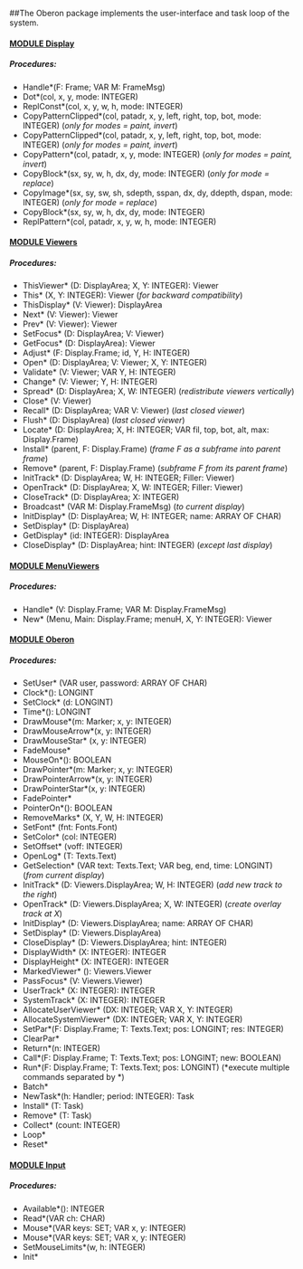 ##The Oberon package implements the user-interface and task loop of the system.


#### [MODULE Display](https://github.com/io-core/Oberon/blob/main/Display.Mod)
##### Procedures:
* Handle*(F: Frame; VAR M: FrameMsg)
* Dot*(col, x, y, mode: INTEGER)
* ReplConst*(col, x, y, w, h, mode: INTEGER)
* CopyPatternClipped*(col, patadr, x, y, left, right, top, bot, mode: INTEGER)  (*only for modes = paint, invert*)
* CopyPatternClipped*(col, patadr, x, y, left, right, top, bot, mode: INTEGER)  (*only for modes = paint, invert*)
* CopyPattern*(col, patadr, x, y, mode: INTEGER)  (*only for modes = paint, invert*)
* CopyBlock*(sx, sy, w, h, dx, dy, mode: INTEGER) (*only for mode = replace*)
* CopyImage*(sx, sy, sw, sh, sdepth, sspan, dx, dy, ddepth, dspan, mode: INTEGER) (*only for mode = replace*)
* CopyBlock*(sx, sy, w, h, dx, dy, mode: INTEGER)
* ReplPattern*(col, patadr, x, y, w, h, mode: INTEGER)

#### [MODULE Viewers](https://github.com/io-core/Oberon/blob/main/Viewers.Mod)
##### Procedures:
* ThisViewer* (D: DisplayArea; X, Y: INTEGER): Viewer
* This* (X, Y: INTEGER): Viewer  (*for backward compatibility*)
* ThisDisplay* (V: Viewer): DisplayArea
* Next* (V: Viewer): Viewer
* Prev* (V: Viewer): Viewer
* SetFocus* (D: DisplayArea; V: Viewer)
* GetFocus* (D: DisplayArea): Viewer
* Adjust* (F: Display.Frame; id, Y, H: INTEGER)
* Open* (D: DisplayArea; V: Viewer; X, Y: INTEGER)
* Validate* (V: Viewer; VAR Y, H: INTEGER)
* Change* (V: Viewer; Y, H: INTEGER)
* Spread* (D: DisplayArea; X, W: INTEGER) (*redistribute viewers vertically*)
* Close* (V: Viewer)
* Recall* (D: DisplayArea; VAR V: Viewer) (*last closed viewer*)
* Flush* (D: DisplayArea) (*last closed viewer*)
* Locate* (D: DisplayArea; X, H: INTEGER; VAR fil, top, bot, alt, max: Display.Frame)
* Install* (parent, F: Display.Frame) (*frame F as a subframe into parent frame*)
* Remove* (parent, F: Display.Frame) (*subframe F from its parent frame*)
* InitTrack* (D: DisplayArea; W, H: INTEGER; Filler: Viewer)
* OpenTrack* (D: DisplayArea; X, W: INTEGER; Filler: Viewer)
* CloseTrack* (D: DisplayArea; X: INTEGER)
* Broadcast* (VAR M: Display.FrameMsg) (*to current display*)
* InitDisplay* (D: DisplayArea; W, H: INTEGER; name: ARRAY OF CHAR)
* SetDisplay* (D: DisplayArea)
* GetDisplay* (id: INTEGER): DisplayArea
* CloseDisplay* (D: DisplayArea; hint: INTEGER) (*except last display*)

#### [MODULE MenuViewers](https://github.com/io-core/Oberon/blob/main/MenuViewers.Mod)
##### Procedures:
* Handle* (V: Display.Frame; VAR M: Display.FrameMsg)
* New* (Menu, Main: Display.Frame; menuH, X, Y: INTEGER): Viewer

#### [MODULE Oberon](https://github.com/io-core/Oberon/blob/main/Oberon.Mod)
##### Procedures:
* SetUser* (VAR user, password: ARRAY OF CHAR)
* Clock*(): LONGINT
* SetClock* (d: LONGINT)
* Time*(): LONGINT
* DrawMouse*(m: Marker; x, y: INTEGER)
* DrawMouseArrow*(x, y: INTEGER)
* DrawMouseStar* (x, y: INTEGER)
* FadeMouse*
* MouseOn*(): BOOLEAN
* DrawPointer*(m: Marker; x, y: INTEGER)
* DrawPointerArrow*(x, y: INTEGER)
* DrawPointerStar*(x, y: INTEGER)
* FadePointer*
* PointerOn*(): BOOLEAN
* RemoveMarks* (X, Y, W, H: INTEGER)
* SetFont* (fnt: Fonts.Font)
* SetColor* (col: INTEGER)
* SetOffset* (voff: INTEGER)
* OpenLog* (T: Texts.Text)
* GetSelection* (VAR text: Texts.Text; VAR beg, end, time: LONGINT) (*from current display*)
* InitTrack* (D: Viewers.DisplayArea; W, H: INTEGER) (*add new track to the right*)
* OpenTrack* (D: Viewers.DisplayArea; X, W: INTEGER) (*create overlay track at X*)
* InitDisplay* (D: Viewers.DisplayArea; name: ARRAY OF CHAR)
* SetDisplay* (D: Viewers.DisplayArea)
* CloseDisplay* (D: Viewers.DisplayArea; hint: INTEGER)
* DisplayWidth* (X: INTEGER): INTEGER
* DisplayHeight* (X: INTEGER): INTEGER
* MarkedViewer* (): Viewers.Viewer
* PassFocus* (V: Viewers.Viewer)
* UserTrack* (X: INTEGER): INTEGER
* SystemTrack* (X: INTEGER): INTEGER
* AllocateUserViewer* (DX: INTEGER; VAR X, Y: INTEGER)
* AllocateSystemViewer* (DX: INTEGER; VAR X, Y: INTEGER)
* SetPar*(F: Display.Frame; T: Texts.Text; pos: LONGINT; res: INTEGER)
* ClearPar*
* Return*(n: INTEGER)
* Call*(F: Display.Frame; T: Texts.Text; pos: LONGINT; new: BOOLEAN)
* Run*(F: Display.Frame; T: Texts.Text; pos: LONGINT)  (*execute multiple commands separated by  *)
* Batch*
* NewTask*(h: Handler; period: INTEGER): Task
* Install* (T: Task)
* Remove* (T: Task)
* Collect* (count: INTEGER)
* Loop*
* Reset*

#### [MODULE Input](https://github.com/io-core/Oberon/blob/main/Input.Mod)
##### Procedures:
* Available*(): INTEGER
* Read*(VAR ch: CHAR)
* Mouse*(VAR keys: SET; VAR x, y: INTEGER)
* Mouse*(VAR keys: SET; VAR x, y: INTEGER)
* SetMouseLimits*(w, h: INTEGER)
* Init*
